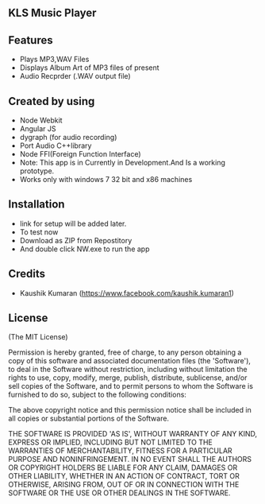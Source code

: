 ## KLS Music Player

## Features
- Plays MP3,WAV Files
- Displays Album Art of MP3 files of present
- Audio Recprder (.WAV output file)

## Created by using
- Node Webkit
- Angular JS
- dygraph (for audio recording)
- Port Audio C++library
- Node FFI(Foreign Function Interface)
- Note: This app is in Currently in Development.And Is a working prototype. 
- Works only with windows 7 32 bit and x86 machines

## Installation
- link for setup will be added later.
- To test now
- Download as ZIP from Repostitory
- And double click NW.exe to run the app

## Credits

- Kaushik Kumaran (https://www.facebook.com/kaushik.kumaran1)

## License 

(The MIT License)



Permission is hereby granted, free of charge, to any person obtaining
a copy of this software and associated documentation files (the
'Software'), to deal in the Software without restriction, including
without limitation the rights to use, copy, modify, merge, publish,
distribute, sublicense, and/or sell copies of the Software, and to
permit persons to whom the Software is furnished to do so, subject to
the following conditions:

The above copyright notice and this permission notice shall be
included in all copies or substantial portions of the Software.

THE SOFTWARE IS PROVIDED 'AS IS', WITHOUT WARRANTY OF ANY KIND,
EXPRESS OR IMPLIED, INCLUDING BUT NOT LIMITED TO THE WARRANTIES OF
MERCHANTABILITY, FITNESS FOR A PARTICULAR PURPOSE AND NONINFRINGEMENT.
IN NO EVENT SHALL THE AUTHORS OR COPYRIGHT HOLDERS BE LIABLE FOR ANY
CLAIM, DAMAGES OR OTHER LIABILITY, WHETHER IN AN ACTION OF CONTRACT,
TORT OR OTHERWISE, ARISING FROM, OUT OF OR IN CONNECTION WITH THE
SOFTWARE OR THE USE OR OTHER DEALINGS IN THE SOFTWARE.